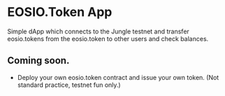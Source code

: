# EOSIO.Token App
Simple dApp which connects to the Jungle testnet and transfer eosio.tokens from the eosio.token to other users and check balances. 

## Coming soon. 
- Deploy your own eosio.token contract and issue your own token. (Not standard practice, testnet fun only.)